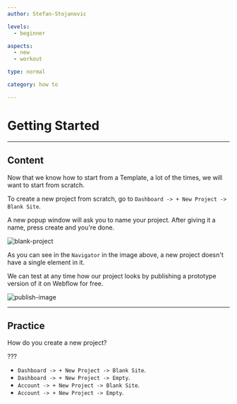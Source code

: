```yaml
---
author: Stefan-Stojanovic

levels:
  - beginner

aspects:
  - new
  - workout

type: normal

category: how to

---
```


# Getting Started

---
## Content

Now that we know how to start from a Template, a lot of the times, we will want to start from scratch.

To create a new project from scratch, go to `Dashboard -> + New Project -> Blank Site`.

A new popup window will ask you to name your project. After giving it a name, press create and you're done.

![blank-project](https://img.enkipro.com/33fdf5f0fd15fa88b7c96d8a554a0bf4.png)

As you can see in the `Navigator` in the image above, a new project doesn't have a single element in it.

We can test at any time how our project looks by publishing a prototype version of it on Webflow for free.

![publish-image](https://img.enkipro.com/707281c0f9119f450c5d9a7870558f9d.png)

---
## Practice

How do you create a new project?

???

* `Dashboard -> + New Project -> Blank Site`.
* `Dashboard -> + New Project -> Empty`.
* `Account -> + New Project -> Blank Site`.
* `Account -> + New Project -> Empty`.